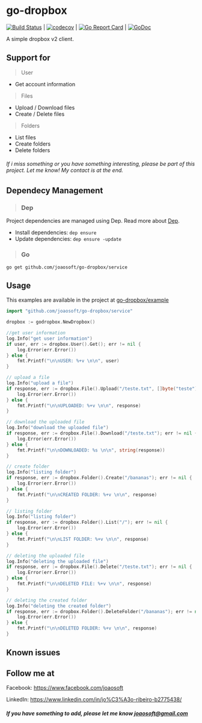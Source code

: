 # go-dropbox
[![Build Status](https://travis-ci.org/joaosoft/go-dropbox.svg?branch=master)](https://travis-ci.org/joaosoft/go-dropbox) | [![codecov](https://codecov.io/gh/joaosoft/go-dropbox/branch/master/graph/badge.svg)](https://codecov.io/gh/joaosoft/go-dropbox) | [![Go Report Card](https://goreportcard.com/badge/github.com/joaosoft/go-dropbox)](https://goreportcard.com/report/github.com/joaosoft/go-dropbox) | [![GoDoc](https://godoc.org/github.com/joaosoft/go-dropbox?status.svg)](https://godoc.org/github.com/joaosoft/go-dropbox/service)

A simple dropbox v2 client.

## Support for 
> User
* Get account information

> Files
* Upload / Download files
* Create / Delete files

>Folders
* List files
* Create folders
* Delete folders

###### If i miss something or you have something interesting, please be part of this project. Let me know! My contact is at the end.

## Dependecy Management 
>### Dep

Project dependencies are managed using Dep. Read more about [Dep](https://github.com/golang/dep).
* Install dependencies: `dep ensure`
* Update dependencies: `dep ensure -update`


>### Go
```
go get github.com/joaosoft/go-dropbox/service
```

## Usage 
This examples are available in the project at [go-dropbox/example](https://github.com/joaosoft/go-dropbox/tree/master/example)
```go
import "github.com/joaosoft/go-dropbox/service"

dropbox := godropbox.NewDropbox()

//get user information
log.Info("get user information")
if user, err := dropbox.User().Get(); err != nil {
    log.Error(err.Error())
} else {
    fmt.Printf("\n\nUSER: %+v \n\n", user)
}

// upload a file
log.Info("upload a file")
if response, err := dropbox.File().Upload("/teste.txt", []byte("teste")); err != nil {
    log.Error(err.Error())
} else {
    fmt.Printf("\n\nUPLOADED: %+v \n\n", response)
}

// download the uploaded file
log.Info("download the uploaded file")
if response, err := dropbox.File().Download("/teste.txt"); err != nil {
    log.Error(err.Error())
} else {
    fmt.Printf("\n\nDOWNLOADED: %s \n\n", string(response))
}

// create folder
log.Info("listing folder")
if response, err := dropbox.Folder().Create("/bananas"); err != nil {
    log.Error(err.Error())
} else {
    fmt.Printf("\n\nCREATED FOLDER: %+v \n\n", response)
}

// listing folder
log.Info("listing folder")
if response, err := dropbox.Folder().List("/"); err != nil {
    log.Error(err.Error())
} else {
    fmt.Printf("\n\nLIST FOLDER: %+v \n\n", response)
}

// deleting the uploaded file
log.Info("deleting the uploaded file")
if response, err := dropbox.File().Delete("/teste.txt"); err != nil {
    log.Error(err.Error())
} else {
    fmt.Printf("\n\nDELETED FILE: %+v \n\n", response)
}

// deleting the created folder
log.Info("deleting the created folder")
if response, err := dropbox.Folder().DeleteFolder("/bananas"); err != nil {
    log.Error(err.Error())
} else {
    fmt.Printf("\n\nDELETED FOLDER: %+v \n\n", response)
}
```

## Known issues

## Follow me at
Facebook: https://www.facebook.com/joaosoft

LinkedIn: https://www.linkedin.com/in/jo%C3%A3o-ribeiro-b2775438/

##### If you have something to add, please let me know joaosoft@gmail.com
